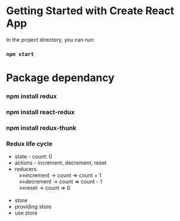 # Getting Started with Create React App

In the project directory, you can run:

### `npm start`

# Package dependancy

### npm install redux

### npm install react-redux

### npm install redux-thunk

### Redux life cycle

<ul>
<li>state - count: 0</li>
<li>actions - increment, decrement, reset</li>
<li>reducers </li>
   &nbsp;&nbsp;&nbsp;&raquo;&raquo;increment -> count => count + 1 <br>
   &nbsp;&nbsp;&nbsp;&raquo;&raquo;decrement -> count => count - 1 <br>
   &nbsp;&nbsp;&nbsp;&raquo;&raquo;reset -> count => 0 <br>
<br>
<li>store</li>
<li>providing store</li>
<li>use store</li>
<ul>
